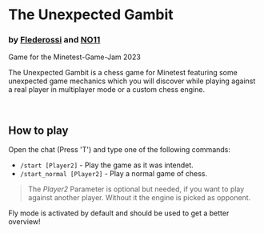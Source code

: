 # The Unexpected Gambit
### by [Flederossi](https://github.com/Flederossi) and [NO11](https://github.com/NO411)
Game for the Minetest-Game-Jam 2023

The Unexpected Gambit is a chess game for Minetest featuring some unexpected game mechanics which you will discover while playing against a real player in multiplayer mode or a custom chess engine.

<br>

## How to play
Open the chat (Press 'T') and type one of the following commands:

- `/start [Player2]` - Play the game as it was intendet.
- `/start_normal [Player2]` - Play a normal game of chess.

> The *Player2* Parameter is optional but needed, if you want to play against another player. Without it the engine is picked as opponent.

Fly mode is activated by default and should be used to get a better overview!
